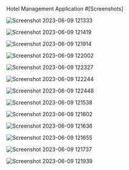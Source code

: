 Hotel Management Application
#[Screenshots]

![Screenshot 2023-06-09 121333](https://github.com/2051052029Duc/HotelManagementApplication/assets/87007648/ec0465db-da26-46aa-80bf-eb20a425b893)

![Screenshot 2023-06-09 121419](https://github.com/2051052029Duc/HotelManagementApplication/assets/87007648/f0dcb50c-5d15-4f64-ac3f-9c4903294842)

![Screenshot 2023-06-09 121914](https://github.com/2051052029Duc/HotelManagementApplication/assets/87007648/c3b9545a-bf7e-4aef-8d8e-7e7e84c4da11)

![Screenshot 2023-06-09 122002](https://github.com/2051052029Duc/HotelManagementApplication/assets/87007648/9d8df382-0c4a-4ab7-937f-13363af2eb95)

![Screenshot 2023-06-09 122327](https://github.com/2051052029Duc/HotelManagementApplication/assets/87007648/46578d7a-cf67-4009-bbab-fb9f9d185fed)

![Screenshot 2023-06-09 122244](https://github.com/2051052029Duc/HotelManagementApplication/assets/87007648/65fb2825-14a7-4b20-90fa-fef0727bbcfd)

![Screenshot 2023-06-09 122448](https://github.com/2051052029Duc/HotelManagementApplication/assets/87007648/50706ad3-9b98-42a8-be9c-e27d46f071ca)

![Screenshot 2023-06-09 121538](https://github.com/2051052029Duc/HotelManagementApplication/assets/87007648/24e74f20-ed7d-4631-89a8-af7ef352949c)

![Screenshot 2023-06-09 121602](https://github.com/2051052029Duc/HotelManagementApplication/assets/87007648/f7c4cc10-33f9-416c-85ce-e8045b6d36a2)

![Screenshot 2023-06-09 121636](https://github.com/2051052029Duc/HotelManagementApplication/assets/87007648/5a5facf2-e923-47e5-937e-04ec4686e693)

![Screenshot 2023-06-09 121655](https://github.com/2051052029Duc/HotelManagementApplication/assets/87007648/d06da60a-035f-442a-a180-7360cfd59e4f)

![Screenshot 2023-06-09 121737](https://github.com/2051052029Duc/HotelManagementApplication/assets/87007648/a0fa5149-b611-4a8e-a576-9758ebbc9edc)

![Screenshot 2023-06-09 121939](https://github.com/2051052029Duc/HotelManagementApplication/assets/87007648/742f53aa-585e-44e0-af98-3a46e7f42bcc)





















